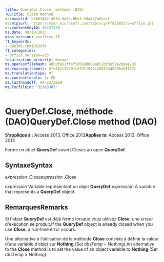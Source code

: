 ```yaml
---
title: QueryDef.Close, méthode (DAO)
TOCTitle: Close Method
ms:assetid: b2b63462-453d-9e2b-0bb3-69a4a7a6ecef
ms:mtpsurl: https://msdn.microsoft.com/library/Ff822031(v=office.15)
ms:contentKeyID: 48547179
ms.date: 09/18/2015
mtps_version: v=office.15
f1_keywords:
- dao360.chm1052976
f1_categories:
- Office.Version=v15
localization_priority: Normal
ms.openlocfilehash: 4d50fa52ff4f5d669b062a052bf3e59a28a9e732
ms.sourcegitcommit: 8fe462c32b91c87911942c188f3445e85a54137c
ms.translationtype: MT
ms.contentlocale: fr-FR
ms.lasthandoff: 04/23/2019
ms.locfileid: "32303303"
---
```

# <a name="querydefclose-method-dao"></a><span data-ttu-id="7f640-102">QueryDef.Close, méthode (DAO)</span><span class="sxs-lookup"><span data-stu-id="7f640-102">QueryDef.Close method (DAO)</span></span>


<span data-ttu-id="7f640-103">**S’applique à** : Access 2013, Office 2013</span><span class="sxs-lookup"><span data-stu-id="7f640-103">**Applies to**: Access 2013, Office 2013</span></span>

<span data-ttu-id="7f640-104">Ferme un objet **QueryDef** ouvert.</span><span class="sxs-lookup"><span data-stu-id="7f640-104">Closes an open **QueryDef**.</span></span>

## <a name="syntax"></a><span data-ttu-id="7f640-105">Syntaxe</span><span class="sxs-lookup"><span data-stu-id="7f640-105">Syntax</span></span>

<span data-ttu-id="7f640-106">*expression* .Close</span><span class="sxs-lookup"><span data-stu-id="7f640-106">*expression* .Close</span></span>

<span data-ttu-id="7f640-107">*expression* Variable représentant un objet **QueryDef**.</span><span class="sxs-lookup"><span data-stu-id="7f640-107">*expression* A variable that represents a **QueryDef** object.</span></span>

## <a name="remarks"></a><span data-ttu-id="7f640-108">Remarques</span><span class="sxs-lookup"><span data-stu-id="7f640-108">Remarks</span></span>

<span data-ttu-id="7f640-109">Si l'objet **QueryDef** est déjà fermé lorsque vous utilisez **Close**, une erreur d'exécution se produit.</span><span class="sxs-lookup"><span data-stu-id="7f640-109">If the **QueryDef** object is already closed when you use **Close**, a run-time error occurs.</span></span>

<span data-ttu-id="7f640-110">Une alternative à l’utilisation de la méthode **Close** consiste à définir la valeur d’une variable d’objet sur **Nothing** (Set dbsTemp = Nothing).</span><span class="sxs-lookup"><span data-stu-id="7f640-110">An alternative to the **Close** method is to set the value of an object variable to **Nothing** (Set dbsTemp = Nothing).</span></span>

